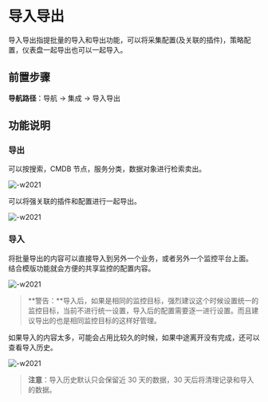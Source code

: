 # 导入导出

导入导出指提批量的导入和导出功能，可以将采集配置(及关联的插件)，策略配置，仪表盘一起导出也可以一起导入。

## 前置步骤

**导航路径**：导航  →  集成  →  导入导出

## 功能说明

### 导出

可以按搜索，CMDB 节点，服务分类，数据对象进行检索卖出。

![-w2021](media/15799556373058.jpg)

可以将强关联的插件和配置进行一起导出。

![-w2021](media/15799559459301.jpg)

### 导入

将批量导出的内容可以直接导入到另外一个业务，或者另外一个监控平台上面。 结合模版功能就会方便的共享监控的配置内容。

![-w2021](media/15754475058661.jpg)

> **警告：**导入后，如果是相同的监控目标，强烈建议这个时候设置统一的监控目标，当前不进行统一设置，导入后的配置需要逐一进行设置。而且建议导出的也是相同监控目标的这样好管理。

如果导入的内容太多，可能会占用比较久的时候，如果中途离开没有完成，还可以查看导入历史。

![-w2021](media/15799568641367.jpg)

> **注意**：导入历史默认只会保留近 30 天的数据，30 天后将清理记录和导入的数据。



